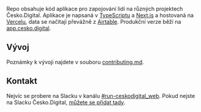 Repo obsahuje kód aplikace pro zapojování lidí na různých projektech Česko.Digital. Aplikace je napsaná v [TypeScriptu](https://www.typescriptlang.org) a [Next.js](http://nextjs.org/docs/app/building-your-application/routing) a hostovaná na [Vercelu](http://vercel.com), data se načítají převážně z [Airtable](https://airtable.com). Produkční verze běží na [app.cesko.digital](https://app.cesko.digital).

## Vývoj

Poznámky k vývoji najdete v souboru [contributing.md](contributing.md).

## Kontakt

Nejvíc se probere na Slacku v kanálu [#run-ceskodigital_web](https://cesko-digital.slack.com/archives/CHG9NA23D). Pokud nejste na Slacku Česko.Digital, [můžete se přidat tady](https://app.cesko.digital/join).